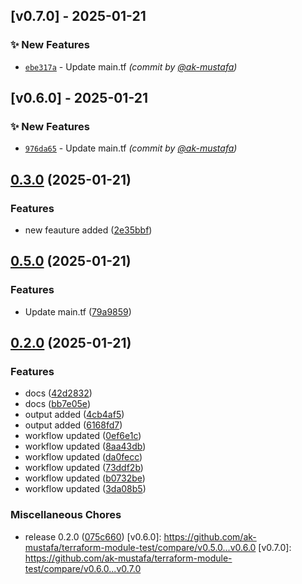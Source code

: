 ## [v0.7.0] - 2025-01-21
### :sparkles: New Features
- [`ebe317a`](https://github.com/ak-mustafa/terraform-module-test/commit/ebe317a3ba895858669d98286a759a7c2b60d9c5) - Update main.tf *(commit by [@ak-mustafa](https://github.com/ak-mustafa))*


## [v0.6.0] - 2025-01-21
### :sparkles: New Features
- [`976da65`](https://github.com/ak-mustafa/terraform-module-test/commit/976da6502a7c1f92502e8403299507f1aa9ccbed) - Update main.tf *(commit by [@ak-mustafa](https://github.com/ak-mustafa))*


## [0.3.0](https://github.com/ak-mustafa/terraform-module-test/compare/v0.2.0...v0.3.0) (2025-01-21)


### Features

* new feauture added ([2e35bbf](https://github.com/ak-mustafa/terraform-module-test/commit/2e35bbfb4f6fe591e206d9fdf419c60ca39d2267))

## [0.5.0](https://github.com/ak-mustafa/terraform-module-test/compare/v0.4.0...v0.5.0) (2025-01-21)


### Features

* Update main.tf ([79a9859](https://github.com/ak-mustafa/terraform-module-test/commit/79a9859e4cdefc4e3b3072ba332c6b765cf575b5))

## [0.2.0](https://github.com/ak-mustafa/terraform-module-test/compare/6168fd7afe20d5253e4a87d0656b77d911cf49e8...v0.2.0) (2025-01-21)


### Features

* docs ([42d2832](https://github.com/ak-mustafa/terraform-module-test/commit/42d283299d0b29c0180abdcd0f52b48d80420f68))
* docs ([bb7e05e](https://github.com/ak-mustafa/terraform-module-test/commit/bb7e05e866c0b42debf3791ec38a06f760540367))
* output added ([4cb4af5](https://github.com/ak-mustafa/terraform-module-test/commit/4cb4af5e969b7aa0a6f29362d372c000e4fa8eb6))
* output added ([6168fd7](https://github.com/ak-mustafa/terraform-module-test/commit/6168fd7afe20d5253e4a87d0656b77d911cf49e8))
* workflow updated ([0ef6e1c](https://github.com/ak-mustafa/terraform-module-test/commit/0ef6e1c495babe1e479cf3b9a8c840449a2089bb))
* workflow updated ([8aa43db](https://github.com/ak-mustafa/terraform-module-test/commit/8aa43dba479765c0ececf3f21d12b4cdaba722c3))
* workflow updated ([da0fecc](https://github.com/ak-mustafa/terraform-module-test/commit/da0fecc79b874e3cbda481c95cc6412c0b928aec))
* workflow updated ([73ddf2b](https://github.com/ak-mustafa/terraform-module-test/commit/73ddf2b672920632a28ffe4b5d7d4edac82946c8))
* workflow updated ([b0732be](https://github.com/ak-mustafa/terraform-module-test/commit/b0732be3943154423193a9eec1897209bd9ed826))
* workflow updated ([3da08b5](https://github.com/ak-mustafa/terraform-module-test/commit/3da08b54fecd3c246bb51de18bf7f550a4021838))


### Miscellaneous Chores

* release 0.2.0 ([075c660](https://github.com/ak-mustafa/terraform-module-test/commit/075c6605e61c30fc705aca1f30fc2c7802e2a9a9))
[v0.6.0]: https://github.com/ak-mustafa/terraform-module-test/compare/v0.5.0...v0.6.0
[v0.7.0]: https://github.com/ak-mustafa/terraform-module-test/compare/v0.6.0...v0.7.0
